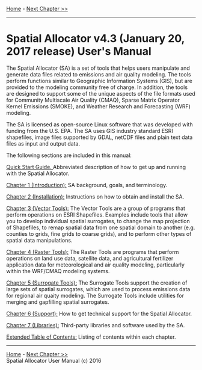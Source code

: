 [Home](README.md) - [Next Chapter >>](SA_ch01_intro.md)
***

Spatial Allocator v4.3 (January 20, 2017 release) User's Manual
==

The Spatial Allocator (SA) is a set of tools that helps users manipulate and generate data files related to emissions and air quality modeling. The tools perform functions similar to Geographic Information Systems (GIS), but are provided to the modeling community free of charge. In addition, the tools are designed to support some of the unique aspects of the file formats used for Community Multiscale Air Quality (CMAQ), Sparse Matrix Operator Kernel Emissions (SMOKE), and Weather Research and Forecasting (WRF) modeling.

The SA is licensed as open-source Linux software that was developed with funding from the U.S. EPA. The SA uses GIS industry standard ESRI shapefiles, image files supported by GDAL, netCDF files and plain text data files as input and output data.

The following sections are included in this manual:

[Quick Start Guide. ](SA_quick_start.md) Abbreviated description of how to get up and running with the Spatial Allocator.

[Chapter 1 (Introduction):](SA_ch01_intro.md) SA background, goals, and terminology.

[Chapter 2 (Installation):](SA_ch02_install.md) Instructions on how to obtain and install the SA.

[Chapter 3 (Vector Tools):](SA_ch03_vector.md) The Vector Tools are a group of programs that perform operations on ESRI Shapefiles. Examples include tools that allow you to develop individual spatial surrogates, to change the map projection of Shapefiles, to remap spatial data from one spatial domain to another (e.g. counties to grids, fine grids to coarse grids), and to perform other types of spatial data manipulations.

[Chapter 4 (Raster Tools):](SA_ch04_raster.md) The Raster Tools are programs that perform operations on land use data, satellite data, and agricultural fertilizer application data for meteorological and air quality modeling, particularly within the WRF/CMAQ modeling systems.

[Chapter 5 (Surrogate Tools):](SA_ch05_surrogate.md) The Surrogate Tools support the creation of large sets of spatial surrogates, which are used to process emissions data for regional air quaity modeling. The Surrogate Tools include utilities for merging and gapfilling spatial surrogates.

[Chapter 6 (Support):](SA_ch6_support.md) How to get technical support for the Spatial Allocator.

[Chapter 7 (Libraries):](SA_ch7_libraries.md) Third-party libraries and software used by the SA.

[Extended Table of Contents:](Table_Contents.md) Listing of contents within each chapter.

***


[Home](README.md) - [Next Chapter >>](SA_ch01_intro.md)<br>
Spatial Allocator User Manual (c) 2016<br>
